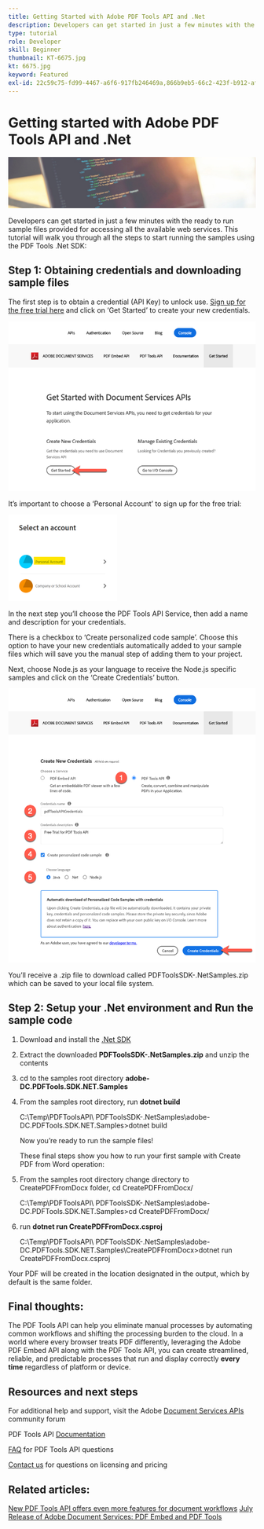 ```yaml
---
title: Getting Started with Adobe PDF Tools API and .Net
description: Developers can get started in just a few minutes with the ready to run sample files provided for accessing all the available web services.
type: tutorial
role: Developer
skill: Beginner
thumbnail: KT-6675.jpg
kt: 6675.jpg
keyword: Featured
exl-id: 22c59c75-fd99-4467-a6f6-917fb246469a,866b9eb5-66c2-423f-b912-af48f905f5c9
---
```


# Getting started with Adobe PDF Tools API and .Net

![Create PDF Hero Image](assets/GettingStartedJava_hero.jpg)

Developers can get started in just a few minutes with the ready to run sample files provided for accessing all the available web services. This tutorial will walk you through all the steps to start running the samples using the PDF Tools .Net SDK:

## Step 1: Obtaining credentials and downloading sample files

The first step is to obtain a credential (API Key) to unlock use. [Sign up for the free trial here](https://www.adobe.io/apis/documentcloud/dcsdk/gettingstarted.html) and click on ‘Get Started’ to create your new credentials.

![Step 1](assets/GettingStartedJava_step1.png)

It’s important to choose a ‘Personal Account’ to sign up for the free trial:

![Personal](assets/GettingStartedJava_personal.png)

In the next step you’ll choose the PDF Tools API Service, then add a name and description for your credentials.

There is a checkbox to ‘Create personalized code sample’. Choose this option to have your new credentials automatically added to your sample files which will save you the manual step of adding them to your project. 

Next, choose Node.js as your language to receive the Node.js specific samples and click on the ‘Create Credentials’ button.

![Credentials](assets/GettingStartedJava_credentials.png)

You’ll receive a .zip file to download called PDFToolsSDK-.NetSamples.zip which can be saved to your local file system.

## Step 2: Setup your .Net environment and Run the sample code

1. Download and install the [.Net SDK](https://dotnet.microsoft.com/learn/dotnet/hello-world-tutorial/install)
1. Extract the downloaded **PDFToolsSDK-.NetSamples.zip** and unzip the contents
1. cd to the samples root directory **adobe-DC.PDFTools.SDK.NET.Samples**
1. From the samples root directory, run **dotnet build**

    C:\Temp\PDFToolsAPI\ PDFToolsSDK-.NetSamples\adobe-DC.PDFTools.SDK.NET.Samples>dotnet build

    Now you’re ready to run the sample files!

    These final steps show you how to run your first sample with Create PDF from Word operation:

1. From the samples root directory change directory to CreatePDFFromDocx folder, cd CreatePDFFromDocx/

    C:\Temp\PDFToolsAPI\ PDFToolsSDK-.NetSamples\adobe-DC.PDFTools.SDK.NET.Samples>cd CreatePDFFromDocx/

1. run **dotnet run CreatePDFFromDocx.csproj**

    C:\Temp\PDFToolsAPI\ PDFToolsSDK-.NetSamples\adobe-DC.PDFTools.SDK.NET.Samples\CreatePDFFromDocx>dotnet run CreatePDFFromDocx.csproj

Your PDF will be created in the location designated in the output, which by default is the same folder.

## Final thoughts:

The PDF Tools API can help you eliminate manual processes by automating common workflows and shifting the processing burden to the cloud. In a world where every browser treats PDF differently, leveraging the Adobe PDF Embed API along with the PDF Tools API, you can create streamlined, reliable, and predictable processes that run and display correctly **every time** regardless of platform or device.

## Resources and next steps

For additional help and support, visit the Adobe [Document Services APIs](https://community.adobe.com/t5/document-cloud-sdk/bd-p/Document-Cloud-SDK?page=1&sort=latest_replies&filter=all) community forum

PDF Tools API [Documentation](https://www.adobe.com/go/pdftoolsapi_doc)

[FAQ](https://community.adobe.com/t5/document-cloud-sdk/faq-for-document-services-pdf-tools-api/m-p/10726197) for PDF Tools API questions

[Contact us](https://www.adobe.com/go/pdftoolsapi_requestform) for questions on licensing and pricing

## Related articles:

[New PDF Tools API offers even more features for document workflows](https://community.adobe.com/t5/document-services-apis/new-pdf-tools-api-brings-more-capabilities-for-document-services/m-p/11294170)
[July Release of Adobe Document Services: PDF Embed and PDF Tools](https://medium.com/adobetech/july-release-of-adobe-document-services-pdf-embed-and-pdf-tools-17211bf7776d)

